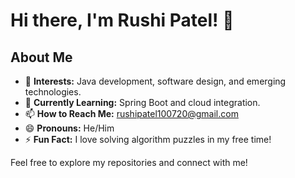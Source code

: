 # Hi there, I'm Rushi Patel! 👋

## About Me
- 👀 **Interests:** Java development, software design, and emerging technologies.
- 🌱 **Currently Learning:** Spring Boot and cloud integration.
- 📫 **How to Reach Me:** [rushipatel100720@gmail.com](mailto:rushipatel100720@gmail.com)
- 😄 **Pronouns:** He/Him
- ⚡ **Fun Fact:** I love solving algorithm puzzles in my free time!

Feel free to explore my repositories and connect with me!
